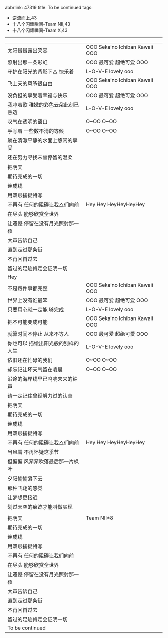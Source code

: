 abbrlink: 47319
title: To be continued
tags:
  - 逆流而上,43
  - 十八个闪耀瞬间-Team NII,43
  - 十八个闪耀瞬间-Team X,43
---
|      |      |
|--|--|
|太阳慢慢露出笑容|OOO Sekaino Ichiban Kawaii OOO|
|照射出那一条彩虹|OOO 最可爱 超绝可爱 OOO|
|守护在阳光的背影下△ 快乐着|L-O-V-E lovely ooo|
|飞上天的风筝很自由|OOO Sekaino Ichiban Kawaii OOO|
|没负担的享受着幸福与快乐|OOO 最可爱 超绝可爱 OOO|
|我哼着歌 稚嫩的彩色云朵此刻已熟透|L-O-V-E lovely ooo|
|叹气在透明的窗口|O~OO O~OO|
|手写着 一些数不清的等候|O~OO O~OO|
|躺在清澈平静的水面上悠闲的享受|      |
|还在努力寻找未曾停留的温柔|      |
|把明天|      |
|期待完成的一切|      |
|连成线|      |
|用双眼捕捉特写|      |
|不再有 任何的阻碍让我△们向前|Hey Hey HeyHeyHeyHey|
|在尽头 能够欣赏全世界|      |
|让遗憾 停留在没有月光照射那一夜|      |
|大声告诉自己|      |
|直到走过那条街|      |
|不再回首过去|      |
|留过的足迹肯定会证明一切|      |
|Hey|      |
|不是每件事都完整|OOO Sekaino Ichiban Kawaii OOO|
|世界上没有谁最笨|OOO 最可爱 超绝可爱 OOO|
|只要用心就一定能 够完成|L-O-V-E lovely ooo|
|把不可能变成可能|OOO Sekaino Ichiban Kawaii OOO|
|就算时间不停止 从来不等人|OOO 最可爱 超绝可爱 OOO|
|你也可以 描绘出阳光般的别样的人生|L-O-V-E lovely ooo|
|依旧还在忙碌的我们|O~OO O~OO|
|却忘记让坏天气留在凌晨|O~OO O~OO|
|沿途的海岸线早已鸣响未来的钟声|      |
|请一定记住曾经努力过的认真|      |
|把明天|      |
|期待完成的一切|      |
|连成线|      |
|用双眼捕捉特写|      |
|不再有 任何的阻碍让我△们向前|Hey Hey HeyHeyHeyHey|
|当风雪 不再怀疑这季节|      |
|但偏偏 风渐渐吹落最后那一片枫叶|      |
|夕阳偷偷落下去|      |
|那种飞翔的感觉|      |
|让梦想更接近|      |
|划过天空的痕迹才能叫做实现|      |
|      |      |
|把明天|Team NII*8|
|期待完成的一切|      |
|连成线|      |
|用双眼捕捉特写|      |
|不再有 任何的阻碍让我们向前|      |
|在尽头 能够欣赏全世界|      |
|让遗憾 停留在没有月光照射那一夜|      |
|大声告诉自己|      |
|直到走过那条街|      |
|不再回首过去|      |
|留过的足迹肯定会证明一切|      |
|To be continued|      |